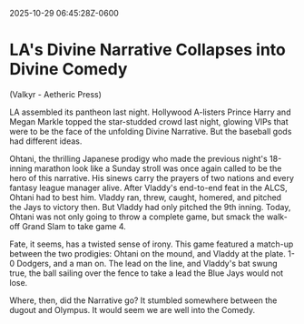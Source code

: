 2025-10-29 06:45:28Z-0600

# LA's Divine Narrative Collapses into Divine Comedy

(Valkyr - Aetheric Press)

LA assembled its pantheon last night. Hollywood A-listers Prince Harry and Megan Markle topped the star-studded crowd last night, glowing VIPs that were to be the face of the unfolding Divine Narrative. But the baseball gods had different ideas.

Ohtani, the thrilling Japanese prodigy who made the previous night's 18-inning marathon look like a Sunday stroll was once again called to be the hero of this narrative. His sinews carry the prayers of two nations and every fantasy league manager alive. After Vladdy's end-to-end feat in the ALCS, Ohtani had to best him. Vladdy ran, threw, caught, homered, and pitched the Jays to victory then. But Vladdy had only pitched the 9th inning. Today, Ohtani was not only going to throw a complete game, but smack the walk-off Grand Slam to take game 4.

Fate, it seems, has a twisted sense of irony. This game featured a match-up between the two prodigies: Ohtani on the mound, and Vladdy at the plate. 1-0 Dodgers, and a man on. The lead on the line, and Vladdy's bat swung true, the ball sailing over the fence to take a lead the Blue Jays would not lose.

Where, then, did the Narrative go? It stumbled somewhere between the dugout and Olympus. It would seem we are well into the Comedy.

